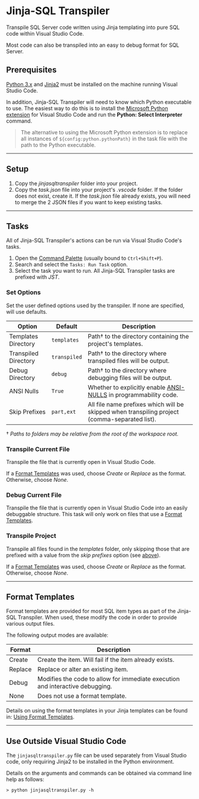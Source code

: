 # Jinja-SQL Transpiler
Transpile SQL Server code written using Jinja templating into pure SQL code within Visual Studio Code.

Most code can also be transpiled into an easy to debug format for SQL Server.

## Prerequisites
[Python 3.x](https://www.python.org/,3.x) and [Jinja2](https://jinja.palletsprojects.com/) must be installed on the machine running Visual Studio Code.

In addition, Jinja-SQL Transpiler will need to know which Python executable to use. The easiest way to do this is to install the [Microsoft Python extension](https://code.visualstudio.com/docs/languages/python) for Visual Studio Code and run the **Python: Select Interpreter** command.

> The alternative to using the Microsoft Python extension is to replace all instances of `${config:python.pythonPath}` in the task file with the path to the Python executable.

---

## Setup
1. Copy the *jinjasqltranspiler* folder into your project.
2. Copy the *task.json* file into your project's *.vscode* folder. If the folder does not exist, create it. If the *task.json* file already exists, you will need to merge the 2 JSON files if you want to keep existing tasks.

---

## Tasks
All of Jinja-SQL Transpiler's actions can be run via Visual Studio Code's tasks.

1. Open the [Command Palette](https://code.visualstudio.com/docs/editor/tasks#_typescript-hello-world) (usually bound to `Ctrl+Shift+P`).
2. Search and select the `Tasks: Run Task` option.
3. Select the task you want to run. All Jinja-SQL Transpiler tasks are prefixed with *JST*.

### Set Options
Set the user defined options used by the transpiler. If none are specified, will use defaults.

| Option                | Default       | Description
|-----------------------|---------------|-------------
| Templates Directory   | `templates`   | Path† to the directory containing the project's templates.
| Transpiled Directory  | `transpiled`  | Path† to the directory where transpiled files will be output.
| Debug Directory       | `debug`       | Path† to the directory where debugging files will be output.
| ANSI Nulls            | `True`        | Whether to explicitly enable [ANSI-NULLS](https://docs.microsoft.com/en-us/sql/t-sql/statements/set-ansi-nulls-transact-sql?view=sql-server-ver15) in programmability code.
| Skip Prefixes         | `part,ext`    | All file name prefixes which will be skipped when transpiling project (comma-separated list).

† *Paths to folders may be relative from the root of the workspace root.*

### Transpile Current File
Transpile the file that is currently open in Visual Studio Code.

If a [Format Templates](#format-templates) was used, choose *Create* or *Replace* as the format. Otherwise, choose *None*.

### Debug Current File
Transpile the file that is currently open in Visual Studio Code into an easily debuggable structure. This task will only work on files that use a [Format Templates](#format-templates).

### Transpile Project
Transpile all files found in the *templates* folder, only skipping those that are prefixed with a value from the *skip prefixes* option (see [above](#set-options)).

If a [Format Templates](#format-templates) was used, choose *Create* or *Replace* as the format. Otherwise, choose *None*.

---

## Format Templates
Format templates are provided for most SQL item types as part of the Jinja-SQL Transpiler. When used, these modify the code in order to provide various output files.

The following output modes are available:

| Format   | Description
|----------|-------------
| Create   | Create the item. Will fail if the item already exists.
| Replace  | Replace or alter an existing item.
| Debug    | Modifies the code to allow for immediate execution and interactive debugging.
| None     | Does not use a format template.

Details on using the format templates in your Jinja templates can be found in: [Using Format Templates](UsingFormatTemplates.md).

---

## Use Outside Visual Studio Code
The `jinjasqltranspiler.py` file can be used separately from Visual Studio code, only requiring Jinja2 to be installed in the Python environment.

Details on the arguments and commands can be obtained via command line help as follows:

```
> python jinjasqltranspiler.py -h
```
